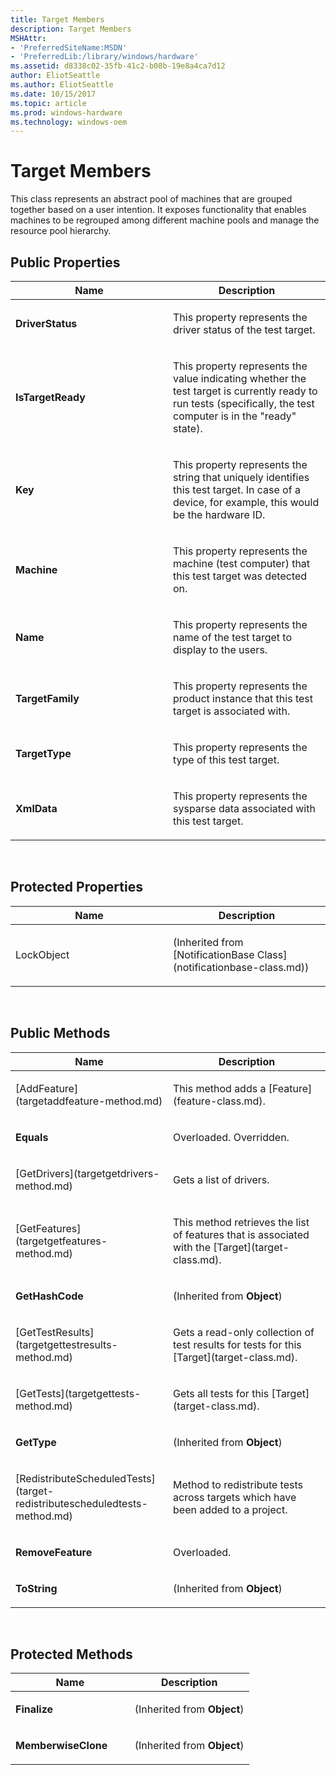 ```yaml
---
title: Target Members
description: Target Members
MSHAttr:
- 'PreferredSiteName:MSDN'
- 'PreferredLib:/library/windows/hardware'
ms.assetid: d8338c02-35fb-41c2-b08b-19e8a4ca7d12
author: EliotSeattle
ms.author: EliotSeattle
ms.date: 10/15/2017
ms.topic: article
ms.prod: windows-hardware
ms.technology: windows-oem
---
```


# Target Members


This class represents an abstract pool of machines that are grouped together based on a user intention. It exposes functionality that enables machines to be regrouped among different machine pools and manage the resource pool hierarchy.

## <span id="Public_Properties"></span><span id="public_properties"></span><span id="PUBLIC_PROPERTIES"></span>Public Properties


<table>
<colgroup>
<col width="50%" />
<col width="50%" />
</colgroup>
<thead>
<tr class="header">
<th>Name</th>
<th>Description</th>
</tr>
</thead>
<tbody>
<tr class="odd">
<td><p><strong>DriverStatus</strong></p></td>
<td><p>This property represents the driver status of the test target.</p></td>
</tr>
<tr class="even">
<td><p><strong>IsTargetReady</strong></p></td>
<td><p>This property represents the value indicating whether the test target is currently ready to run tests (specifically, the test computer is in the "ready" state).</p></td>
</tr>
<tr class="odd">
<td><p><strong>Key</strong></p></td>
<td><p>This property represents the string that uniquely identifies this test target. In case of a device, for example, this would be the hardware ID.</p></td>
</tr>
<tr class="even">
<td><p><strong>Machine</strong></p></td>
<td><p>This property represents the machine (test computer) that this test target was detected on.</p></td>
</tr>
<tr class="odd">
<td><p><strong>Name</strong></p></td>
<td><p>This property represents the name of the test target to display to the users.</p></td>
</tr>
<tr class="even">
<td><p><strong>TargetFamily</strong></p></td>
<td><p>This property represents the product instance that this test target is associated with.</p></td>
</tr>
<tr class="odd">
<td><p><strong>TargetType</strong></p></td>
<td><p>This property represents the type of this test target.</p></td>
</tr>
<tr class="even">
<td><p><strong>XmlData</strong></p></td>
<td><p>This property represents the sysparse data associated with this test target.</p></td>
</tr>
</tbody>
</table>

 

## <span id="Protected_Properties"></span><span id="protected_properties"></span><span id="PROTECTED_PROPERTIES"></span>Protected Properties


<table>
<colgroup>
<col width="50%" />
<col width="50%" />
</colgroup>
<thead>
<tr class="header">
<th>Name</th>
<th>Description</th>
</tr>
</thead>
<tbody>
<tr class="odd">
<td><p>LockObject</p></td>
<td><p>(Inherited from [NotificationBase Class](notificationbase-class.md))</p></td>
</tr>
</tbody>
</table>

 

## <span id="Public_Methods"></span><span id="public_methods"></span><span id="PUBLIC_METHODS"></span>Public Methods


<table>
<colgroup>
<col width="50%" />
<col width="50%" />
</colgroup>
<thead>
<tr class="header">
<th>Name</th>
<th>Description</th>
</tr>
</thead>
<tbody>
<tr class="odd">
<td><p>[AddFeature](targetaddfeature-method.md)</p></td>
<td><p>This method adds a [Feature](feature-class.md).</p></td>
</tr>
<tr class="even">
<td><p><strong>Equals</strong></p></td>
<td><p>Overloaded. Overridden.</p></td>
</tr>
<tr class="odd">
<td><p>[GetDrivers](targetgetdrivers-method.md)</p></td>
<td><p>Gets a list of drivers.</p></td>
</tr>
<tr class="even">
<td><p>[GetFeatures](targetgetfeatures-method.md)</p></td>
<td><p>This method retrieves the list of features that is associated with the [Target](target-class.md).</p></td>
</tr>
<tr class="odd">
<td><p><strong>GetHashCode</strong></p></td>
<td><p>(Inherited from <strong>Object</strong>)</p></td>
</tr>
<tr class="even">
<td><p>[GetTestResults](targetgettestresults-method.md)</p></td>
<td><p>Gets a read-only collection of test results for tests for this [Target](target-class.md).</p></td>
</tr>
<tr class="odd">
<td><p>[GetTests](targetgettests-method.md)</p></td>
<td><p>Gets all tests for this [Target](target-class.md).</p></td>
</tr>
<tr class="even">
<td><p><strong>GetType</strong></p></td>
<td><p>(Inherited from <strong>Object</strong>)</p></td>
</tr>
<tr class="odd">
<td><p>[RedistributeScheduledTests](target-redistributescheduledtests-method.md)</p></td>
<td><p>Method to redistribute tests across targets which have been added to a project.</p></td>
</tr>
<tr class="even">
<td><p><strong>RemoveFeature</strong></p></td>
<td><p>Overloaded.</p></td>
</tr>
<tr class="odd">
<td><p><strong>ToString</strong></p></td>
<td><p>(Inherited from <strong>Object</strong>)</p></td>
</tr>
</tbody>
</table>

 

## <span id="Protected_Methods"></span><span id="protected_methods"></span><span id="PROTECTED_METHODS"></span>Protected Methods


<table>
<colgroup>
<col width="50%" />
<col width="50%" />
</colgroup>
<thead>
<tr class="header">
<th>Name</th>
<th>Description</th>
</tr>
</thead>
<tbody>
<tr class="odd">
<td><p><strong>Finalize</strong></p></td>
<td><p>(Inherited from <strong>Object</strong>)</p></td>
</tr>
<tr class="even">
<td><p><strong>MemberwiseClone</strong></p></td>
<td><p>(Inherited from <strong>Object</strong>)</p></td>
</tr>
</tbody>
</table>

 

 

 






